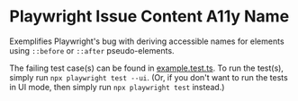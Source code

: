 # Playwright Issue Content A11y Name

Exemplifies Playwright's bug with deriving accessible names for elements using `::before` or `::after` pseudo-elements.

The failing test case(s) can be found in [example.test.ts](./example.test.ts). To run the test(s), simply run `npx playwright test --ui`. (Or, if you don't want to run the tests in UI mode, then simply run `npx playwright test` instead.)
